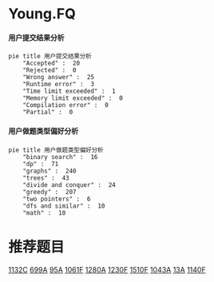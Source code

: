 # Young.FQ

<!-- tabs:start -->



#### **用户提交结果分析**

```mermaid
pie title 用户提交结果分析
    "Accepted" :  20
    "Rejected" :  0
    "Wrong answer" :  25
    "Runtime error" :  3
    "Time limit exceeded" :  1
    "Memory limit exceeded" :  0
    "Compilation error" :  0
    "Partial" :  0
```

#### **用户做题类型偏好分析**

```mermaid
pie title 用户做题类型偏好分析
    "binary search" :  16
    "dp" :  71
    "graphs" :  240
    "trees" :  43
    "divide and conquer" :  24
    "greedy" :  207
    "two pointers" :  6
    "dfs and similar" :  10
    "math" :  10
```



<!-- tabs:end -->
# 推荐题目
[1132C](https://codeforces.com/contest/1132/problem/C)
[699A](https://codeforces.com/contest/699/problem/A)
[95A](https://codeforces.com/contest/95/problem/A)
[1061F](https://codeforces.com/contest/1061/problem/F)
[1280A](https://codeforces.com/contest/1280/problem/A)
[1230F](https://codeforces.com/contest/1230/problem/F)
[1510F](https://codeforces.com/contest/1510/problem/F)
[1043A](https://codeforces.com/contest/1043/problem/A)
[13A](https://codeforces.com/contest/13/problem/A)
[1140F](https://codeforces.com/contest/1140/problem/F)
